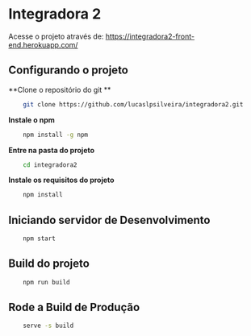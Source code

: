 # Integradora 2

Acesse o projeto através de: https://integradora2-front-end.herokuapp.com/

## Configurando o projeto

**Clone o repositório do git **

```sh
    git clone https://github.com/lucaslpsilveira/integradora2.git
```

**Instale o npm**
```sh
    npm install -g npm
```

**Entre na pasta do projeto**
```sh
    cd integradora2
```

**Instale os requisitos do projeto**

```sh
    npm install
```

## Iniciando servidor de Desenvolvimento 

```sh
    npm start
```

## Build do projeto

```sh
    npm run build
```

## Rode a Build de Produção

```sh
    serve -s build
```
